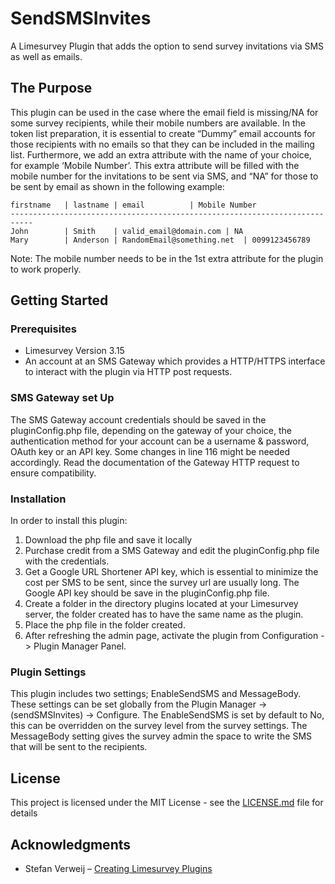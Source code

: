 # SendSMSInvites
A Limesurvey Plugin that adds the option to send survey invitations via SMS as well as emails.

## The Purpose

This plugin can be used in the case where the email field is missing/NA for some survey recipients, while their mobile numbers are available. In the token list preparation, it is essential to create “Dummy” email accounts for those recipients with no emails so that they can be included in the mailing list. Furthermore, we add an extra attribute with the name of your choice, for example ‘Mobile Number’. This extra attribute will be filled with the mobile number for the invitations to be sent via SMS, and “NA” for those to be sent by email as shown in the following example:

```
firstname	| lastname | email			| Mobile Number
---------------------------------------------------------------------------
John 		| Smith	   | valid_email@domain.com	| NA
Mary		| Anderson | RandomEmail@something.net	| 0099123456789

```

Note: The mobile number needs to be in the 1st extra attribute for the plugin to work properly.

## Getting Started

### Prerequisites

* Limesurvey Version 3.15
* An account at an SMS Gateway which provides a HTTP/HTTPS interface to interact with the plugin via HTTP post requests. 

### SMS Gateway set Up
The SMS Gateway account credentials should be saved in the pluginConfig.php file, depending on the gateway of your choice, the authentication method for your account can be a username & password, OAuth key or an API key. Some changes in line 116 might be needed accordingly. Read the documentation of the Gateway HTTP request to ensure compatibility.

### Installation

In order to install this plugin:
1.	Download the php file and save it locally
2.  Purchase credit from a SMS Gateway and edit the pluginConfig.php file with the credentials.
3. Get a Google URL Shortener API key, which is essential to minimize the cost per SMS to be sent, since the survey url are usually long. The Google API key should be save in the pluginConfig.php file.
4.	Create a folder in the directory plugins located at your Limesurvey server, the folder created has to have the same name as the plugin.
5.	Place the php file in the folder created.
6.	After refreshing the admin page, activate the plugin from Configuration -> Plugin Manager Panel.

### Plugin Settings

This plugin includes two settings; EnableSendSMS and MessageBody. These settings can be set globally from the Plugin Manager -> (sendSMSInvites) -> Configure. The EnableSendSMS is set by default to No, this can be overridden on the survey level from the survey settings. The MessageBody setting gives the survey admin the space to write the SMS that will be sent to the recipients. 

## License

This project is licensed under the MIT License - see the [LICENSE.md](LICENSE.md) file for details

## Acknowledgments

* Stefan Verweij – [Creating Limesurvey Plugins](https://medium.com/@evently/creating-limesurvey-plugins-adcdf8d7e334)
